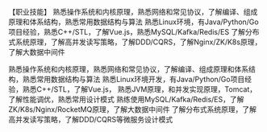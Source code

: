 【职业技能】
熟悉操作系统和内核原理，熟悉网络和常见协议，了解编译、组成原理和体系结构，熟悉常用数据结构与算法
熟悉Linux环境，有Java/Python/Go项目经验，熟悉C++/STL，了解Vue.js，熟悉MySQL/Kafka/Redis/ES
了解分布式系统原理，了解高并发读写策略，了解DDD/CQRS，了解Nginx/ZK/K8s原理，了解大数据中间件


熟悉操作系统和内核原理，熟悉网络和常见协议，了解编译、组成原理和体系结构，熟悉常用数据结构与算法
熟悉Linux环境开发，有Java/Python/Go项目经验，熟悉C++/STL，了解Vue.js，
熟悉JVM原理，和并发实现原理，Tomcat，了解性能调优，熟悉常用设计模式
熟练使用MySQL/Kafka/Redis/ES，了解ZK/K8s/Nginx/RocketMQ原理，了解大数据中间件
了解分布式系统原理，了解高并发读写策略，了解DDD/CQRS等微服务设计模式